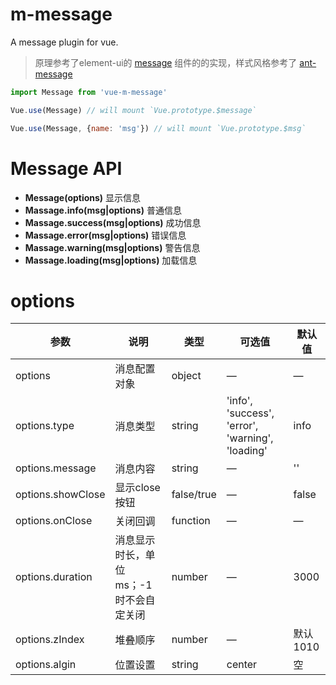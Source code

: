 # m-message

A message plugin for vue.


> 原理参考了element-ui的 [message](https://github.com/ElemeFE/element/blob/dev/packages/message/index.js) 组件的的实现，样式风格参考了 [ant-message](https://ant.design/components/message-cn/)


```js
import Message from 'vue-m-message'

Vue.use(Message) // will mount `Vue.prototype.$message`
```

```js
Vue.use(Message, {name: 'msg'}) // will mount `Vue.prototype.$msg`
```


# Message API

+ **Message(options)** 显示信息
+ **Massage.info(msg|options)** 普通信息
+ **Massage.success(msg|options)** 成功信息
+ **Massage.error(msg|options)** 错误信息
+ **Massage.warning(msg|options)** 警告信息
+ **Massage.loading(msg|options)** 加载信息


# options

| 参数      | 说明    | 类型      | 可选值       | 默认值   |
|---------- |-------- |---------- |-------------  |-------- |
| options   | 消息配置对象   | object | —  |    —   |
| options.type   |  消息类型  | string | 'info', 'success', 'error', 'warning', 'loading'  |   info   |
| options.message   |  消息内容  | string | —  |    ''   |
| options.showClose   |  显示close按钮  | false/true | —  |   false   |
| options.onClose   |  关闭回调   | function | —  |    —   |
| options.duration   |  消息显示时长，单位ms；-1时不会自定关闭  | number | —  |   3000   |
| options.zIndex   |  堆叠顺序   | number | —  |    默认1010   |
| options.algin   |  位置设置   | string | center  |   空   |

